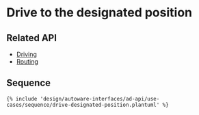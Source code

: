 # Drive to the designated position

## Related API

- [Driving](../list/api/driving/index.md)
- [Routing](../list/api/routing/index.md)

## Sequence

```plantuml
{% include 'design/autoware-interfaces/ad-api/use-cases/sequence/drive-designated-position.plantuml' %}
```
